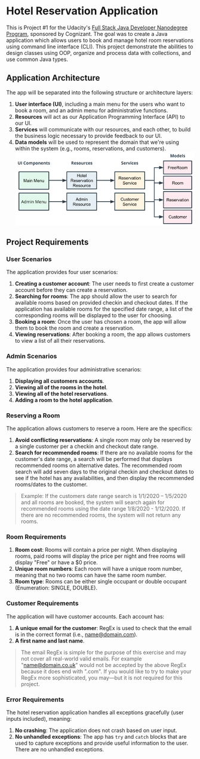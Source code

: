 # Hotel Reservation Application

This is Project #1 for the Udacity's [Full Stack Java Developer Nanodegree Program](https://www.udacity.com/course/java-programming-nanodegree--nd079), sponsored by Cognizant.
The goal was to create a Java application which allows users to book and manage hotel room reservations using command line interface (CLI).
This project demonstrate the abilities to design classes using OOP, organize and process data with collections, and use common Java types.

## Application Architecture
The app will be separated into the following structure or architecture layers:

1. <b> User interface (UI)</b>, including a main menu for the users who want to book a room, and an admin menu for administrative functions.
2. <b> Resources</b> will act as our Application Programming Interface (API) to our UI.
3. <b> Services</b> will communicate with our resources, and each other, to build the business logic necessary to provide feedback to our UI.
4. <b> Data models</b> will be used to represent the domain that we're using within the system (e.g., rooms, reservations, and customers).
![Hotel Reservation](/src/assets/hotelreservation01.png)

## Project Requirements

### User Scenarios
The application provides four user scenarios:

1. <b>Creating a customer account</b>: The user needs to first create a customer account before they can create a reservation.
2. <b>Searching for rooms</b>: The app should allow the user to search for available rooms based on provided checkin and checkout dates. If the application has available rooms for the specified date range, a list of the corresponding rooms will be displayed to the user for choosing.
3. <b>Booking a room</b>: Once the user has chosen a room, the app will allow them to book the room and create a reservation.
4. <b>Viewing reservations</b>: After booking a room, the app allows customers to view a list of all their reservations.

### Admin Scenarios
The application provides four administrative scenarios:

1. <b>Displaying all customers accounts</b>.
2. <b>Viewing all of the rooms in the hotel</b>.
3. <b>Viewing all of the hotel reservations</b>.
4. <b>Adding a room to the hotel application</b>.

### Reserving a Room
The application allows customers to reserve a room. Here are the specifics:

1. <b>Avoid conflicting reservations</b>: A single room may only be reserved by a single customer per a checkin and checkout date range.
2. <b>Search for recommended rooms</b>: If there are no available rooms for the customer's date range, a search will be performed that displays recommended rooms on alternative dates. The recommended room search will add seven days to the original checkin and checkout dates to see if the hotel has any availabilities, and then display the recommended rooms/dates to the customer.
> Example: If the customers date range search is 1/1/2020 – 1/5/2020 and all rooms are booked, the system will search again for recommended rooms using the date range 1/8/2020 - 1/12/2020. If there are no recommended rooms, the system will not return any rooms.

### Room Requirements
1. <b>Room cost</b>: Rooms will contain a price per night. When displaying rooms, paid rooms will display the price per night and free rooms will display "Free" or have a $0 price.
2. <b>Unique room numbers</b>: Each room will have a unique room number, meaning that no two rooms can have the same room number.
3. <b>Room type</b>: Rooms can be either single occupant or double occupant (Enumeration: SINGLE, DOUBLE).

### Customer Requirements
The application will have customer accounts. Each account has:

1. <b>A unique email for the customer</b>: RegEx is used to check that the email is in the correct format (i.e., <name@domain.com>).
2. <b>A first name and last name</b>. 
> The email RegEx is simple for the purpose of this exercise and may not cover all real-world valid emails. For example "name@domain.co.uk" would not be accepted by the above RegEx because it does end with ".com". If you would like to try to make your RegEx more sophisticated, you may—but it is not required for this project.

### Error Requirements
The hotel reservation application handles all exceptions gracefully (user inputs included), meaning:

1. <b>No crashing</b>: The application does not crash based on user input.
2. <b>No unhandled exceptions</b>: The app has `try` and `catch` blocks that are used to capture exceptions and provide useful information to the user. There are no unhandled exceptions.